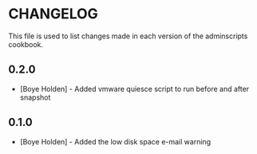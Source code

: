 CHANGELOG
=========

This file is used to list changes made in each version of the adminscripts cookbook.

0.2.0
-----
- [Boye Holden] - Added vmware quiesce script to run before and after snapshot

0.1.0
-----
- [Boye Holden] - Added the low disk space e-mail warning
